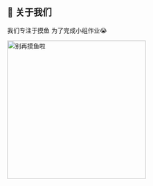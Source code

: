 ## 🍿 关于我们

我们专注于摸鱼
为了完成小组作业😭

<img src="https://unpkg.com/hello-picture@2.0.21/src/static/1000.webp" alt="别再摸鱼啦" style="height: 320px;" />



